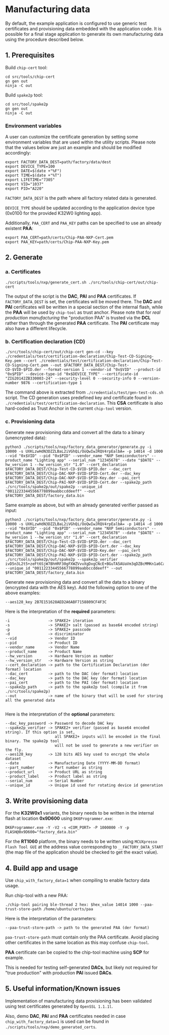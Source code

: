 <a name="manufacturing"></a>

# Manufacturing data

By default, the example application is configured to use generic test
certificates and provisioning data embedded with the application code. It is
possible for a final stage application to generate its own manufacturing data using the procedure described below.

## 1. Prerequisites
Build `chip-cert` tool:
```
cd src/tools/chip-cert
gn gen out
ninja -C out
```

Build `spake2p` tool:
```
cd src/tool/spake2p
gn gen out
ninja -C out
```

### Environment variables
A user can customize the certificate generation by setting some environment variables that are used within the utility scripts.
Please note that the values below are just an example and should be modified accordingly:
```
export FACTORY_DATA_DEST=path/factory/data/dest
export DEVICE_TYPE=100
export DATE=$(date +"%F")
export TIME=$(date +"%T")
export LIFETIME="7305"
export VID="1037"
export PID="A220"
```
`FACTORY_DATA_DEST` is the path where all factory related data is generated.

`DEVICE_TYPE` should be updated according to the application device type (0x0100 for the provided K32W0 lighting app).

Additionally, `PAA_CERT` and `PAA_KEY` paths can be specified to use an already existent **PAA**:
```
export PAA_CERT=path/certs/Chip-PAA-NXP-Cert.pem
export PAA_KEY=path/certs/Chip-PAA-NXP-Key.pem
```

## 2. Generate

### a. Certificates
```
./scripts/tools/nxp/generate_cert.sh ./src/tools/chip-cert/out/chip-cert
```
The output of the script is the **DAC**, **PAI** and **PAA** certificates. If `FACTORY_DATA_DEST` is set, the certificates will be moved there.
The **DAC** and **PAI** certificates will be written in a special section of the internal flash, while the **PAA** will be used by `chip-tool` as trust anchor.
Please note that for _real production manufacturing_ the "production PAA" is trusted via the **DCL** rather than through the generated **PAA** certificate.
The **PAI** certificate may also have a different lifecycle.

### b. Certification declaration (CD)
```
./src/tools/chip-cert/out/chip-cert gen-cd --key ./credentials/test/certification-declaration/Chip-Test-CD-Signing-Key.pem --cert ./credentials/test/certification-declaration/Chip-Test-CD-Signing-Cert.pem --out $FACTORY_DATA_DEST/Chip-Test-CD-$VID-$PID.der --format-version 1 --vendor-id "0x$VID" --product-id "0x$PID" --device-type-id "0x$DEVICE_TYPE" --certificate-id "ZIG20142ZB330003-24" --security-level 0 --security-info 0 --version-number 9876 --certification-type 1
```
The command above is extracted from `./credentials/test/gen-test-cds.sh` script. The CD generation uses predefined key and certificate found in `./credentials/test/certification-declaration`. This **CSA** certificate is also hard-coded as Trust Anchor in the current `chip-tool` version.

### c. Provisioning data

Generate new provisioning data and convert all the data to a binary (unencrypted data):
```
python3 ./scripts/tools/nxp/factory_data_generator/generate.py -i 10000 -s UXKLzwHdN3DZZLBaL2iVGhQi/OoQwIwJRQV4rpEalbA= -p 14014 -d 1000 --vid "0x$VID" --pid "0x$PID" --vendor_name "NXP Semiconductors" --product_name "Lighting app" --serial_num "12345678" --date "$DATE" --hw_version 1 --hw_version_str "1.0" --cert_declaration $FACTORY_DATA_DEST/Chip-Test-CD-$VID-$PID.der --dac_cert $FACTORY_DATA_DEST/Chip-DAC-NXP-$VID-$PID-Cert.der --dac_key $FACTORY_DATA_DEST/Chip-DAC-NXP-$VID-$PID-Key.der --pai_cert $FACTORY_DATA_DEST/Chip-PAI-NXP-$VID-$PID-Cert.der --spake2p_path ./src/tools/spake2p/out/spake2p --unique_id "00112233445566778899aabbccddeeff" --out $FACTORY_DATA_DEST/factory_data.bin
```

Same example as above, but with an already generated verifier passed as input:
```
python3 ./scripts/tools/nxp/factory_data_generator/generate.py -i 10000 -s UXKLzwHdN3DZZLBaL2iVGhQi/OoQwIwJRQV4rpEalbA= -p 14014 -d 1000 --vid "0x$VID" --pid "0x$PID" --vendor_name "NXP Semiconductors" --product_name "Lighting app" --serial_num "12345678" --date "$DATE" --hw_version 1 --hw_version_str "1.0" --cert_declaration $FACTORY_DATA_DEST/Chip-Test-CD-$VID-$PID.der --dac_cert $FACTORY_DATA_DEST/Chip-DAC-NXP-$VID-$PID-Cert.der --dac_key $FACTORY_DATA_DEST/Chip-DAC-NXP-$VID-$PID-Key.der --pai_cert $FACTORY_DATA_DEST/Chip-PAI-NXP-$VID-$PID-Cert.der --spake2p_path ./src/tools/spake2p/out/spake2p --spake2p_verifier ivD5n3L2t5+zeFt6SjW7BhHRF30gFXWZVvvXgDxgCNcE+BGuTA5AUaVm3qDZBcMMKn1a6CakI4SxyPUnJr0CpJ4pwpr0DvpTlkQKqaRvkOQfAQ1XDyf55DuavM5KVGdDrg== --unique_id "00112233445566778899aabbccddeeff" --out $FACTORY_DATA_DEST/factory_data.bin
```

Generate new provisioning data and convert all the data to a binary (encrypted data with the AES key). Add the following option to one of the above examples:
```
--aes128_key 2B7E151628AED2A6ABF7158809CF4F3C
```

Here is the interpretation of the **required** parameters:

```
-i                 -> SPAKE2+ iteration
-s                 -> SPAKE2+ salt (passed as base64 encoded string)
-p                 -> SPAKE2+ passcode
-d                 -> discriminator
--vid              -> Vendor ID
--pid              -> Product ID
--vendor_name      -> Vendor Name
--product_name     -> Product Name
--hw_version       -> Hardware Version as number
--hw_version_str   -> Hardware Version as string
--cert_declaration -> path to the Certification Declaration (der format) location
--dac_cert         -> path to the DAC (der format) location
--dac_key          -> path to the DAC key (der format) location
--pai_cert         -> path to the PAI (der format) location
--spake2p_path     -> path to the spake2p tool (compile it from ./src/tools/spake2p)
--out              -> name of the binary that will be used for storing all the generated data


```

Here is the interpretation of the **optional** parameters:
```
--dac_key_password -> Password to decode DAC key
--spake2p_verifier -> SPAKE2+ verifier (passed as base64 encoded string). If this option is set,
                      all SPAKE2+ inputs will be encoded in the final binary. The spake2p tool
                      will not be used to generate a new verifier on the fly.
--aes128_key       -> 128 bits AES key used to encrypt the whole dataset
--date             -> Manufacturing Date (YYYY-MM-DD format)
--part_number      -> Part number as string
--product_url      -> Product URL as string
--product_label    -> Product label as string
--serial_num       -> Serial Number
--unique_id        -> Unique id used for rotating device id generation
```

## 3. Write provisioning data

For the **K32W0x1** variants, the binary needs to be written in the internal flash at location **0x9D600** using `DK6Programmer.exe`:
```
DK6Programmer.exe -Y -V2 -s <COM_PORT> -P 1000000 -Y -p FLASH@0x9D600="factory_data.bin"
```

For the **RT1060** platform, the binary needs to be written using `MCUXpresso Flash Tool GUI` at the address value corresponding to `__FACTORY_DATA_START` (the map file of the application should be checked to get the exact value).

## 4. Build app and usage
Use `chip_with_factory_data=1` when compiling to enable factory data usage.

Run chip-tool with a new PAA:

```
./chip-tool pairing ble-thread 2 hex: $hex_value 14014 1000 --paa-trust-store-path /home/ubuntu/certs/paa
```

Here is the interpretation of the parameters:

```
--paa-trust-store-path -> path to the generated PAA (der format)
```

`paa-trust-store-path` must contain only the PAA certificate. Avoid placing
other certificates in the same location as this may confuse `chip-tool`.

**PAA** certificate can be copied to the chip-tool machine using **SCP** for
example.

This is needed for testing self-generated **DACs**, but likely not required for
"true production" with production **PAI** issued **DACs**.

## 5. Useful information/Known issues

Implementation of manufacturing data provisioning has been validated using test certificates generated by `OpenSSL 1.1.1l`.

Also, demo **DAC**, **PAI** and **PAA** certificates needed in case `chip_with_factory_data=1` is used can be found in `./scripts/tools/nxp/demo_generated_certs`.
<a name="flashdebug"></a>

